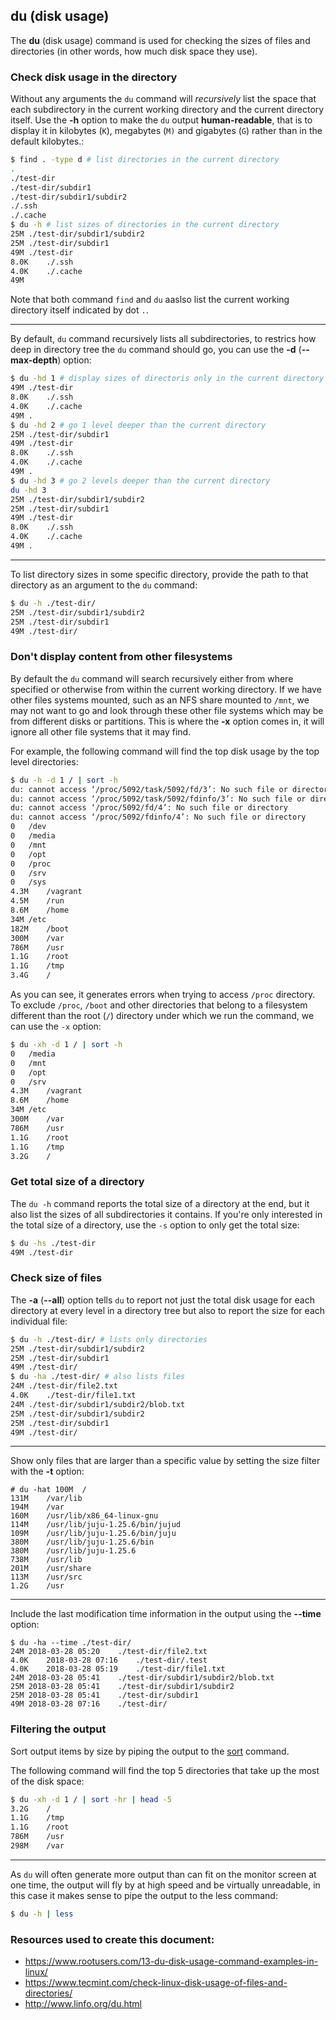 ## du (disk usage)

The **du** (disk usage) command is used for checking the sizes of files and directories (in other words, how much disk space they use).

### Check disk usage in the directory

Without any arguments the `du` command will _recursively_ list the space that each subdirectory in the current working directory and the current directory itself. Use the **-h** option to make the `du` output **human-readable**, that is to display it in kilobytes (`K`), megabytes (`M)` and gigabytes (`G`) rather than  in the default kilobytes.:

```bash
$ find . -type d # list directories in the current directory
.
./test-dir
./test-dir/subdir1
./test-dir/subdir1/subdir2
./.ssh
./.cache
$ du -h # list sizes of directories in the current directory
25M	./test-dir/subdir1/subdir2
25M	./test-dir/subdir1
49M	./test-dir
8.0K	./.ssh
4.0K	./.cache
49M
```

Note that both command `find` and `du` aaslso list the current working directory itself indicated by dot `.`.

---

By default, `du` command recursively lists all subdirectories, to restrics how deep in directory tree the `du` command should go, you can use the **-d** (**--max-depth**) option:

```bash
$ du -hd 1 # display sizes of directoris only in the current directory
49M	./test-dir
8.0K	./.ssh
4.0K	./.cache
49M	.
$ du -hd 2 # go 1 level deeper than the current directory
25M	./test-dir/subdir1
49M	./test-dir
8.0K	./.ssh
4.0K	./.cache
49M	.
$ du -hd 3 # go 2 levels deeper than the current directory
du -hd 3
25M	./test-dir/subdir1/subdir2
25M	./test-dir/subdir1
49M	./test-dir
8.0K	./.ssh
4.0K	./.cache
49M	.
```

---

To list directory sizes in some specific directory, provide the path to that directory as an argument to the `du` command:

```bash
$ du -h ./test-dir/
25M	./test-dir/subdir1/subdir2
25M	./test-dir/subdir1
49M	./test-dir/
```

### Don't display content from other filesystems

By default the `du` command will search recursively either from where specified or otherwise from within the current working directory. If we have other files systems mounted, such as an NFS share mounted to `/mnt`, we may not want to go and look through these other file systems which may be from different disks or partitions. This is where the **-x** option comes in, it will ignore all other file systems that it may find.

For example, the following command will find the top disk usage by the top level directories:

```bash
$ du -h -d 1 / | sort -h
du: cannot access ‘/proc/5092/task/5092/fd/3’: No such file or directory
du: cannot access ‘/proc/5092/task/5092/fdinfo/3’: No such file or directory
du: cannot access ‘/proc/5092/fd/4’: No such file or directory
du: cannot access ‘/proc/5092/fdinfo/4’: No such file or directory
0	/dev
0	/media
0	/mnt
0	/opt
0	/proc
0	/srv
0	/sys
4.3M	/vagrant
4.5M	/run
8.6M	/home
34M	/etc
182M	/boot
300M	/var
786M	/usr
1.1G	/root
1.1G	/tmp
3.4G	/
```

As you can see, it generates errors when trying to access `/proc` directory. To exclude `/proc`, `/boot` and other directories that belong to a filesystem different than the root (`/`) directory under which we run the command, we can use the `-x` option:

```bash
$ du -xh -d 1 / | sort -h
0	/media
0	/mnt
0	/opt
0	/srv
4.3M	/vagrant
8.6M	/home
34M	/etc
300M	/var
786M	/usr
1.1G	/root
1.1G	/tmp
3.2G	/
```

### Get total size of a directory

The `du -h` command reports the total size of a directory at the end, but it also list the sizes of all subdirectories it contains. If you're only interested in the total size of a directory, use the `-s` option to only get the total size:

```bash
$ du -hs ./test-dir
49M	./test-dir
```

### Check size of files

The **-a** (**--all**) option tells `du` to report not just the total disk usage for each directory at every level in a directory tree but also to report the size for each individual file:

```bash
$ du -h ./test-dir/ # lists only directories
25M	./test-dir/subdir1/subdir2
25M	./test-dir/subdir1
49M	./test-dir/
$ du -ha ./test-dir/ # also lists files
24M	./test-dir/file2.txt
4.0K	./test-dir/file1.txt
24M	./test-dir/subdir1/subdir2/blob.txt
25M	./test-dir/subdir1/subdir2
25M	./test-dir/subdir1
49M	./test-dir/
```

---

Show only files that are larger than a specific value by setting the size filter with the **-t** option:

```
# du -hat 100M  /
131M	/var/lib
194M	/var
160M	/usr/lib/x86_64-linux-gnu
114M	/usr/lib/juju-1.25.6/bin/jujud
109M	/usr/lib/juju-1.25.6/bin/juju
380M	/usr/lib/juju-1.25.6/bin
380M	/usr/lib/juju-1.25.6
738M	/usr/lib
201M	/usr/share
113M	/usr/src
1.2G	/usr
```

---

Include the last modification time information in the output using the **--time** option:

```
$ du -ha --time ./test-dir/
24M	2018-03-28 05:20	./test-dir/file2.txt
4.0K	2018-03-28 07:16	./test-dir/.test
4.0K	2018-03-28 05:19	./test-dir/file1.txt
24M	2018-03-28 05:41	./test-dir/subdir1/subdir2/blob.txt
25M	2018-03-28 05:41	./test-dir/subdir1/subdir2
25M	2018-03-28 05:41	./test-dir/subdir1
49M	2018-03-28 07:16	./test-dir/
```

### Filtering the output

Sort output items by size by piping the output to the [sort](sort.md) command.

The following command will find the top 5 directories that take up the most of the disk space:

```bash
$ du -xh -d 1 / | sort -hr | head -5
3.2G	/
1.1G	/tmp
1.1G	/root
786M	/usr
298M	/var
```

---

As `du` will often generate more output than can fit on the monitor screen at one time, the output will fly by at high speed and be virtually unreadable, in this case it makes sense to pipe the output to the less command:

```bash
$ du -h | less
```


### Resources used to create this document:

* https://www.rootusers.com/13-du-disk-usage-command-examples-in-linux/
* https://www.tecmint.com/check-linux-disk-usage-of-files-and-directories/
* http://www.linfo.org/du.html
